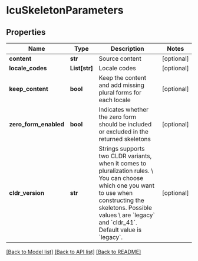 # IcuSkeletonParameters

## Properties
Name | Type | Description | Notes
------------ | ------------- | ------------- | -------------
**content** | **str** | Source content | [optional] 
**locale_codes** | **List[str]** | Locale codes | [optional] 
**keep_content** | **bool** | Keep the content and add missing plural forms for each locale | [optional] 
**zero_form_enabled** | **bool** | Indicates whether the zero form should be included or excluded in the returned skeletons | [optional] 
**cldr_version** | **str** | Strings supports two CLDR variants, when it comes to pluralization rules. \\ You can choose which one you want to use when constructing the skeletons. Possible values \\ are &#x60;legacy&#x60; and &#x60;cldr_41&#x60;. Default value is &#x60;legacy&#x60;. | [optional] 

[[Back to Model list]](../README.md#documentation-for-models) [[Back to API list]](../README.md#documentation-for-api-endpoints) [[Back to README]](../README.md)


